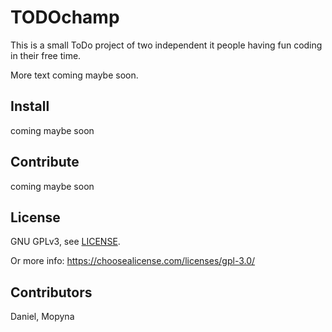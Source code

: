# TODOchamp
This is a small ToDo project of two independent it people having fun coding in their free time.

More text coming maybe soon.

## Install
coming maybe soon

## Contribute
coming maybe soon

## License
GNU GPLv3, see [LICENSE](LICENSE).

Or more info: https://choosealicense.com/licenses/gpl-3.0/

## Contributors
Daniel, Mopyna
